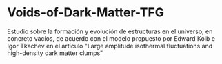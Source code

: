 # Voids-of-Dark-Matter-TFG
Estudio sobre la formación y evolución de estructuras en el universo, en concreto vacíos, de acuerdo con el modelo propuesto por Edward Kolb e Igor Tkachev en el artículo "Large amplitude isothermal fluctuations and high-density dark matter clumps"
